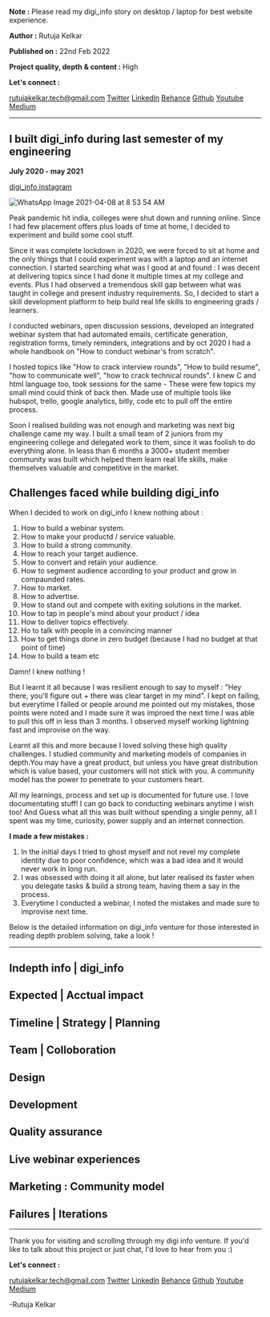 **Note :** Please read my digi_info story on desktop / laptop for best website experience.

**Author :** Rutuja Kelkar

**Published on :** 22nd Feb 2022

**Project quality, depth & content :** High 

**Let's connect :** 

rutujakelkar.tech@gmail.com [Twitter](https://twitter.com/therutujakelkar) [Linkedln](https://www.linkedin.com/in/rutuja-kelkar/) [Behance](https://www.linkedin.com/in/rutuja-kelkar/) [Github](https://github.com/Rutuja-Kelkar) [Youtube](https://www.youtube.com/channel/UCiqB7um9VmhUrFlUv-6X4LQ) [Medium](https://medium.com/@Rutuja.Kelkar)

**********************************************************************************************************************************************************************************

## I built digi_info during last semester of my engineering  
**July 2020 - may 2021**

[digi_info instagram](https://www.instagram.com/digi__info/)

![WhatsApp Image 2021-04-08 at 8 53 54 AM](https://user-images.githubusercontent.com/66067675/155349489-45f33127-11e0-4573-960a-41503e2460ca.jpeg)


Peak pandemic hit india, colleges were shut down and running online. Since I had few placement offers plus loads of time at home, I decided to experiment and build some cool stuff.
  
  Since it was complete lockdown in 2020, we were forced to sit at home and the only things that I could experiment was with a laptop and an internet connection. I started searching what was I good at and found : I was decent at delivering topics since I had done it multiple times at my college and events. Plus I had observed a tremendous skill gap between what was taught in college and present industry requirements. So, I decided to start a skill development platform to help build real life skills to engineering grads / learners. 
  
  I conducted webinars, open discussion sessions, developed an integrated webinar system that had automated emails, certificate generation, registration forms, timely reminders, integrations and by oct 2020 I had a whole handbook on "How to conduct webinar's from scratch".
  
  I hosted topics like "How to crack interview rounds", "How to build resume", "how to communicate well", "how to crack technical rounds". I knew C and html language too, took sessions for the same - These were few topics my small mind could think of back then. Made use of multiple tools like hubspot, trello, google analytics, bitly, code etc to pull off the entire process.
   
   Soon I realised building was not enough and marketing was next big challenge came my way. I built a small team of 2 juniors from my engineering college and delegated work to them, since it was foolish to do everything alone. In leass than 6 months a 3000+ student member community was built which helped them learn real life skills, make themselves valuable and competitive in the market.
  
## Challenges faced while building digi_info
  
 When I decided to work on digi_info I knew nothing about : 
 
  1.  How to build a webinar system.
  2.  How to make your productd / service valuable.
  3.  How to build a strong community.
  4.  How to reach your target audience.
  5.  How to convert and retain your audience.
  6.  How to segment audience according to your product and grow in compaunded rates.
  7.  How to market.
  8.  How to advertise.
  9.  How to stand out and compete with exiting solutions in the market.
  10.  How to tap in people's mind about your product / idea
  11. How to deliver topics effectively.
  12. Ho to talk with people in a convincing manner
  13. How to get things done in zero budget (because I had no budget at that point of time)
  14. How to build a team etc 

Damn! I knew nothing !
   
   But I learnt it all because I was resilient enough to say to myself : "Hey there, you'll figure out + there was clear target in my mind". I kept on failing, but everytime I failed or people around me pointed out my mistakes, those points were noted and I made sure it was improed the next time.I was able to pull this off in less than 3 months. I observed myself working lightning fast and improvise on the way. 

Learnt all this and more because I loved solving these high quality challenges. I studied community and marketing models of companies in depth.You may have a great product, but unless you have great distribution which is value based, your customers will not stick with you. A community model has the power to penetrate to your customers heart.

All my learnings, process and set up is documented for future use. I love documentating stuff! I can go back to conducting webinars anytime I wish too! And Guess what all this was built without spending a single penny, all I spent was my time, curiosity, power supply and an internet connection.

 **I made a few mistakes :**
  1. In the initial days I tried to ghost myself and not revel my complete identity due to poor confidence, which was a bad idea and it would never work in long run.
  2. I was obsessed with doing it all alone, but later realised its faster when you delegate tasks & build a strong team, having them a say in the process.
  3. Everytime I conducted a webinar, I noted the mistakes and made sure to improvise next time.

Below is the detailed information on digi_info venture for those interested in reading depth problem solving, take a look !

**************************************************************************************************************************************************************************

## Indepth info | digi_info

## Expected | Acctual impact

## Timeline | Strategy | Planning 

## Team | Colloboration 

## Design

## Development 

## Quality assurance

## Live webinar experiences

## Marketing : Community model

## Failures | Iterations


**************************************************************************************************************************************************************************
Thank you for visiting and scrolling through my digi info venture. If you'd like to talk about this project or just chat, I'd love to hear from you :)


**Let's connect :** 

rutujakelkar.tech@gmail.com [Twitter](https://twitter.com/therutujakelkar) [Linkedln](https://www.linkedin.com/in/rutuja-kelkar/) [Behance](https://www.linkedin.com/in/rutuja-kelkar/) [Github](https://github.com/Rutuja-Kelkar) [Youtube](https://www.youtube.com/channel/UCiqB7um9VmhUrFlUv-6X4LQ) [Medium](https://medium.com/@Rutuja.Kelkar)

-Rutuja Kelkar





